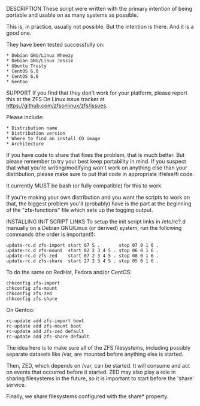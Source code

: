 DESCRIPTION
  These script were written with the primary intention of being portable and
  usable on as many systems as possible.

  This is, in practice, usually not possible. But the intention is there.
  And it is a good one.

  They have been tested successfully on:

    * Debian GNU/Linux Wheezy
    * Debian GNU/Linux Jessie
    * Ubuntu Trusty
    * CentOS 6.0
    * CentOS 6.6
    * Gentoo

SUPPORT
  If you find that they don't work for your platform, please report this
  at the ZFS On Linux issue tracker at https://github.com/zfsonlinux/zfs/issues.

  Please include:

    * Distribution name
    * Distribution version
    * Where to find an install CD image
    * Architecture

  If you have code to share that fixes the problem, that is much better.
  But please remember to try your best keep portability in mind. If you
  suspect that what you're writing/modifying won't work on anything else
  than your distribution, please make sure to put that code in appropriate
  if/else/fi code.

  It currently MUST be bash (or fully compatible) for this to work.

  If you're making your own distribution and you want the scripts to
  work on that, the biggest problem you'll (probably) have is the part
  at the beginning of the "zfs-functions" file which sets up the
  logging output.

INSTALLING INIT SCRIPT LINKS
  To setup the init script links in /etc/rc?.d manually on a Debian GNU/Linux
  (or derived) system, run the following commands (the order is important!):

    update-rc.d zfs-import start 07 S .       stop 07 0 1 6 .
    update-rc.d zfs-mount  start 02 2 3 4 5 . stop 06 0 1 6 .
    update-rc.d zfs-zed    start 07 2 3 4 5 . stop 08 0 1 6 .
    update-rc.d zfs-share  start 27 2 3 4 5 . stop 05 0 1 6 .

  To do the same on RedHat, Fedora and/or CentOS:

    chkconfig zfs-import
    chkconfig zfs-mount
    chkconfig zfs-zed
    chkconfig zfs-share

  On Gentoo:

    rc-update add zfs-import boot
    rc-update add zfs-mount boot
    rc-update add zfs-zed default
    rc-update add zfs-share default

  The idea here is to make sure all of the ZFS filesystems, including possibly
  separate datasets like /var, are mounted before anything else is started.

  Then, ZED, which depends on /var, can be started.  It will consume and act
  on events that occurred before it started.  ZED may also play a role in
  sharing filesystems in the future, so it is important to start before the
  'share' service.

  Finally, we share filesystems configured with the share\* property.
